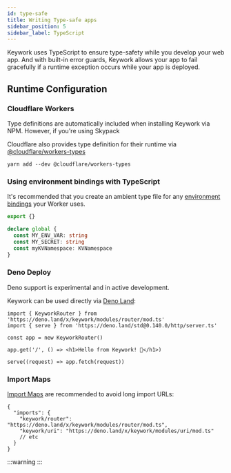 ```yaml
---
id: type-safe
title: Writing Type-safe apps
sidebar_position: 5
sidebar_label: TypeScript
---
```


Keywork uses TypeScript to ensure type-safety while you develop your web app.
And with built-in error guards, Keywork allows your app to fail gracefully
if a runtime exception occurs while your app is deployed.

## Runtime Configuration

### Cloudflare Workers

Type definitions are automatically included when installing Keywork via NPM.
However, if you're using Skypack

Cloudflare also provides type definition for their runtime via [@cloudflare/workers-types](https://github.com/cloudflare/workers-types)

```shell
yarn add --dev @cloudflare/workers-types
```

### Using environment bindings with TypeScript

It's recommended that you create an ambient type file for any [environment bindings](https://developers.cloudflare.com/workers/platform/bindings/) your Worker uses.

```ts title=types/bindings.d.ts
export {}

declare global {
  const MY_ENV_VAR: string
  const MY_SECRET: string
  const myKVNamespace: KVNamespace
}
```

### Deno Deploy

Deno support is experimental and in active development.

Keywork can be used directly via [Deno Land](https://deno.land/x/keywork):

```tsx title="worker"
import { KeyworkRouter } from 'https://deno.land/x/keywork/modules/router/mod.ts'
import { serve } from 'https://deno.land/std@0.140.0/http/server.ts'

const app = new KeyworkRouter()

app.get('/', () => <h1>Hello from Keywork! 👋</h1>)

serve((request) => app.fetch(request))
```

### Import Maps

[Import Maps](https://deno.land/manual/node/import_maps#using-import-maps)
are recommended to avoid long import URLs:

```jsonc title=importmap.json
{
  "imports": {
    "keywork/router": "https://deno.land/x/keywork/modules/router/mod.ts",
    "keywork/uri": "https://deno.land/x/keywork/modules/uri/mod.ts"
    // etc
  }
}
```

:::warning
:::
